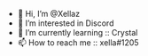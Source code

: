 - 👋 Hi, I’m @Xellaz
- 👀 I’m interested in Discord
- 🌱 I’m currently learning :: Crystal
- 📫 How to reach me :: xella#1205

<!---
how are you?
--->
